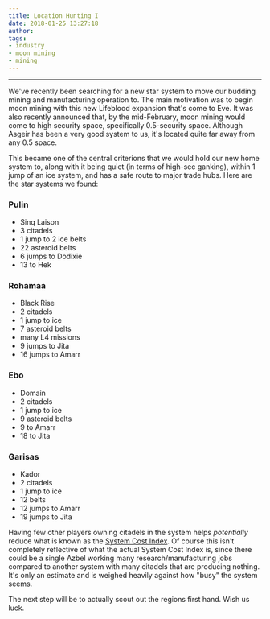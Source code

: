 ```yaml
---
title: Location Hunting I
date: 2018-01-25 13:27:18
author:
tags:
- industry
- moon mining
- mining
---
```

***

We've recently been searching for a new star system to move our budding mining and manufacturing operation to.  The main motivation was to begin moon mining with this new Lifeblood expansion that's come to Eve.  It was also recently announced that, by the mid-February, moon mining would come to high security space, specifically 0.5-security space.  Although Asgeir has been a very good system to us, it's located quite far away from any 0.5 space.

This became one of the central criterions that we would hold our new home system to, along with it being quiet (in terms of high-sec ganking), within 1 jump of an ice system, and has a safe route to major trade hubs.  Here are the star systems we found:

### Pulin
- Sinq Laison
- 3 citadels
- 1 jump to 2 ice belts
- 22 asteroid belts
- 6 jumps to Dodixie
- 13 to Hek

### Rohamaa
- Black Rise
- 2 citadels
- 1 jump to ice
- 7 asteroid belts
- many L4 missions
- 9 jumps to Jita
- 16 jumps to Amarr

### Ebo
- Domain
- 2 citadels
- 1 jump to ice
- 9 asteroid belts
- 9 to Amarr
- 18 to Jita

### Garisas
- Kador
- 2 citadels
- 1 jump to ice
- 12 belts
- 12 jumps to Amarr
- 19 jumps to Jita

Having few other players owning citadels in the system helps _potentially_ reduce what is known as the [System Cost Index](https://wiki.eveuniversity.org/Industry#System_Cost_Index).  Of course this isn't completely reflective of what the actual System Cost Index is, since there could be a single Azbel working many research/manufacturing jobs compared to another system with many citadels that are producing nothing.  It's only an estimate and is weighed heavily against how "busy" the system seems.

The next step will be to actually scout out the regions first hand.  Wish us luck.
